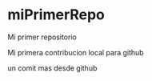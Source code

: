 # miPrimerRepo

Mi primer repositorio 

Mi primera contribucion local para github

un comit mas desde github
